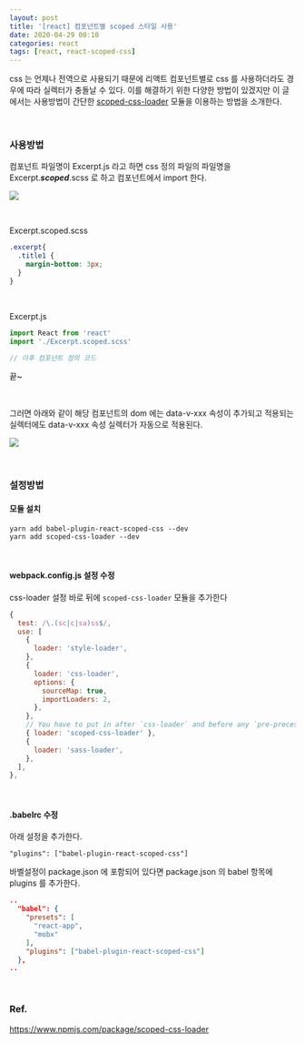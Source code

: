 ```yaml
---
layout: post
title: '[react] 컴포넌트별 scoped 스타일 사용'
date: 2020-04-29 00:10
categories: react
tags: [react, react-scoped-css]
---
```


css 는 언제나 전역으로 사용되기 때문에 리액트 컴포넌트별로 css 를 사용하더라도 경우에 따라 실렉터가 충돌날 수 있다. 이를 해결하기 위한 다양한 방법이 있겠지만 이 글에서는 사용방법이 간단한 [scoped-css-loader](https://www.npmjs.com/package/scoped-css-loader) 모듈을 이용하는 방법을 소개한다.


<br>

### 사용방법

컴포넌트 파일명이 Excerpt.js 라고 하면 css 정의 파일의 파일명을 Excerpt.***scoped***.scss 로 하고 컴포넌트에서 import 한다.

![](/images/scoped-scss-1.png)

<br>

Excerpt.scoped.scss
```scss
.excerpt{
  .title1 {
    margin-bottom: 3px;
  }
}
```
<br>

Excerpt.js
```js
import React from 'react'
import './Excerpt.scoped.scss'

// 이후 컴포넌트 정의 코드
```

끝~

<br>

그러면 아래와 같이 해당 컴포넌트의 dom 에는 data-v-xxx 속성이 추가되고 적용되는 실렉터에도 data-v-xxx 속성 실렉터가 자동으로 적용된다.

![](/images/scoped-scss-2.png)

<br>

### 설정방법

#### 모듈 설치

```
yarn add babel-plugin-react-scoped-css --dev
yarn add scoped-css-loader --dev
```

<br>

#### webpack.config.js 설정 수정

css-loader 설정 바로 뒤에 `scoped-css-loader` 모듈을 추가한다

```js
{
  test: /\.(sc|c|sa)ss$/,
  use: [
    {
      loader: 'style-loader',
    },
    {
      loader: 'css-loader',
      options: {
        sourceMap: true,
        importLoaders: 2,
      },
    },
    // You have to put in after `css-loader` and before any `pre-precessing loader`
    { loader: 'scoped-css-loader' },
    {
      loader: 'sass-loader',
    },
  ],
},
```

<br>

#### .babelrc 수정

아래 설정을 추가한다.

```
"plugins": ["babel-plugin-react-scoped-css"]
```

바벨설정이 package.json 에 포함되어 있다면 package.json 의 babel 항목에 plugins 를 추가한다.

```json
..
  "babel": {
    "presets": [
      "react-app",
      "mobx"
    ],
    "plugins": ["babel-plugin-react-scoped-css"]
  },
..
```

<br>

### Ref.

https://www.npmjs.com/package/scoped-css-loader
